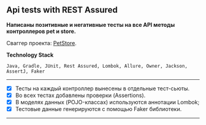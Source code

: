 ## Api tests with REST Assured

**Написаны позитивные и негативные тесты на 
все API методы контроллеров pet и store.**

Сваггер проекта: [PetStore](https://petstore.swagger.io/#/store).

**Technology Stack**

```
Java, Gradle, JUnit, Rest Assured, Lombok, Allure, Owner, Jackson, AssertJ, Faker
```

***
- [x] Тесты на каждый контроллер вынесены в отдельные тест-сьюты.
- [x] Во всех тестах добавлены проверки (Assertions).
- [x] В моделях данных (POJO-классах) используются аннотации Lombok;
- [x] Тестовые данные генерируются с помощью Faker библиотеки.
***